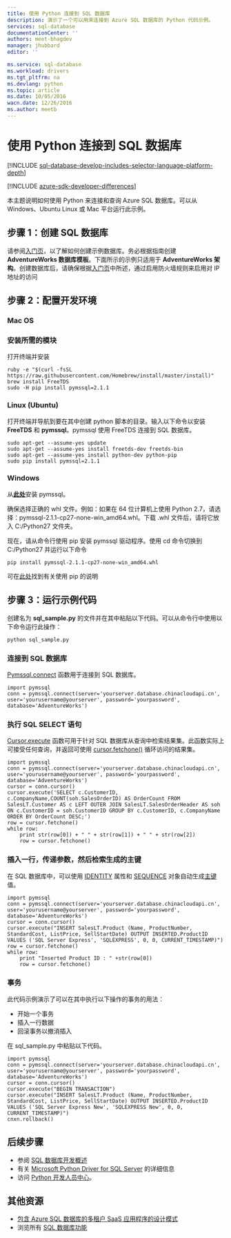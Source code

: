 ```yaml
---
title: 使用 Python 连接到 SQL 数据库
description: 演示了一个可以用来连接到 Azure SQL 数据库的 Python 代码示例。
services: sql-database
documentationCenter: ''
authors: meet-bhagdev
manager: jhubbard
editor: ''

ms.service: sql-database
ms.workload: drivers
ms.tgt_pltfrm: na
ms.devlang: python
ms.topic: article
ms.date: 10/05/2016
wacn.date: 12/26/2016
ms.author: meetb
---
```


# 使用 Python 连接到 SQL 数据库

[!INCLUDE [sql-database-develop-includes-selector-language-platform-depth](../../includes/sql-database-develop-includes-selector-language-platform-depth.md)]

[!INCLUDE [azure-sdk-developer-differences](../../includes/azure-sdk-developer-differences.md)]

本主题说明如何使用 Python 来连接和查询 Azure SQL 数据库。可以从 Windows、Ubuntu Linux 或 Mac 平台运行此示例。

## 步骤 1：创建 SQL 数据库

请参阅[入门页](./sql-database-get-started.md)，以了解如何创建示例数据库。务必根据指南创建 **AdventureWorks 数据库模板**。下面所示的示例只适用于 **AdventureWorks 架构**。创建数据库后，请确保根据[入门页](./sql-database-get-started.md)中所述，通过启用防火墙规则来启用对 IP 地址的访问

## 步骤 2：配置开发环境

### **Mac OS**   
### 安装所需的模块
打开终端并安装

```
ruby -e "$(curl -fsSL https://raw.githubusercontent.com/Homebrew/install/master/install)"
brew install FreeTDS
sudo -H pip install pymssql=2.1.1
```

### **Linux (Ubuntu)**

打开终端并导航到要在其中创建 python 脚本的目录。输入以下命令以安装 **FreeTDS** 和 **pymssql**。pymssql 使用 FreeTDS 连接到 SQL 数据库。

```
sudo apt-get --assume-yes update
sudo apt-get --assume-yes install freetds-dev freetds-bin
sudo apt-get --assume-yes install python-dev python-pip
sudo pip install pymssql=2.1.1
```

### **Windows**

从[**此处**](http://www.lfd.uci.edu/~gohlke/pythonlibs/#pymssql)安装 pymssql。

确保选择正确的 whl 文件。例如：如果在 64 位计算机上使用 Python 2.7，请选择：pymssql-2.1.1-cp27-none-win\_amd64.whl。下载 .whl 文件后，请将它放入 C:/Python27 文件夹。

现在，请从命令行使用 pip 安装 pymssql 驱动程序。使用 cd 命令切换到 C:/Python27 并运行以下命令

```
pip install pymssql-2.1.1-cp27-none-win_amd64.whl
```

可在[此处](http://stackoverflow.com/questions/4750806/how-to-install-pip-on-windows)找到有关使用 pip 的说明

## 步骤 3：运行示例代码

创建名为 **sql\_sample.py** 的文件并在其中粘贴以下代码。可以从命令行中使用以下命令运行此操作：

```
python sql_sample.py
```

### 连接到 SQL 数据库

[Pymssql.connect](http://pymssql.org/en/latest/ref/pymssql.html) 函数用于连接到 SQL 数据库。

```
import pymssql
conn = pymssql.connect(server='yourserver.database.chinacloudapi.cn', user='yourusername@yourserver', password='yourpassword', database='AdventureWorks')
```

### 执行 SQL SELECT 语句

[Cursor.execute](http://pymssql.org/en/latest/ref/pymssql.html#pymssql.Cursor.execute) 函数可用于针对 SQL 数据库从查询中检索结果集。此函数实际上可接受任何查询，并返回可使用 [cursor.fetchone()](http://pymssql.org/en/latest/ref/pymssql.html#pymssql.Cursor.fetchone) 循环访问的结果集。

```
import pymssql
conn = pymssql.connect(server='yourserver.database.chinacloudapi.cn', user='yourusername@yourserver', password='yourpassword', database='AdventureWorks')
cursor = conn.cursor()
cursor.execute('SELECT c.CustomerID, c.CompanyName,COUNT(soh.SalesOrderID) AS OrderCount FROM SalesLT.Customer AS c LEFT OUTER JOIN SalesLT.SalesOrderHeader AS soh ON c.CustomerID = soh.CustomerID GROUP BY c.CustomerID, c.CompanyName ORDER BY OrderCount DESC;')
row = cursor.fetchone()
while row:
    print str(row[0]) + " " + str(row[1]) + " " + str(row[2]) 	
    row = cursor.fetchone()
```

### 插入一行，传递参数，然后检索生成的主键

在 SQL 数据库中，可以使用 [IDENTITY](https://msdn.microsoft.com/zh-cn/library/ms186775.aspx) 属性和 [SEQUENCE](https://msdn.microsoft.com/zh-cn/library/ff878058.aspx) 对象自动生成[主键](https://msdn.microsoft.com/zh-cn/library/ms179610.aspx)值。

```
import pymssql
conn = pymssql.connect(server='yourserver.database.chinacloudapi.cn', user='yourusername@yourserver', password='yourpassword', database='AdventureWorks')
cursor = conn.cursor()
cursor.execute("INSERT SalesLT.Product (Name, ProductNumber, StandardCost, ListPrice, SellStartDate) OUTPUT INSERTED.ProductID VALUES ('SQL Server Express', 'SQLEXPRESS', 0, 0, CURRENT_TIMESTAMP)")
row = cursor.fetchone()
while row:
    print "Inserted Product ID : " +str(row[0])
    row = cursor.fetchone()
```

### 事务

此代码示例演示了可以在其中执行以下操作的事务的用法：

* 开始一个事务
* 插入一行数据
* 回滚事务以撤消插入

在 sql\_sample.py 中粘贴以下代码。

```
import pymssql
conn = pymssql.connect(server='yourserver.database.chinacloudapi.cn', user='yourusername@yourserver', password='yourpassword', database='AdventureWorks')
cursor = conn.cursor()
cursor.execute("BEGIN TRANSACTION")
cursor.execute("INSERT SalesLT.Product (Name, ProductNumber, StandardCost, ListPrice, SellStartDate) OUTPUT INSERTED.ProductID VALUES ('SQL Server Express New', 'SQLEXPRESS New', 0, 0, CURRENT_TIMESTAMP)")
cnxn.rollback()
```

## 后续步骤

* 参阅 [SQL 数据库开发概述](./sql-database-develop-overview.md)
* 有关 [Microsoft Python Driver for SQL Server](https://msdn.microsoft.com/zh-cn/library/mt652092.aspx) 的详细信息
* 访问 [Python 开发人员中心](/develop/python/)。

## 其他资源 

* [包含 Azure SQL 数据库的多租户 SaaS 应用程序的设计模式](./sql-database-design-patterns-multi-tenancy-saas-applications.md)
* 浏览所有 [SQL 数据库功能](https://www.azure.cn/home/features/sql-database/)

<!---HONumber=Mooncake_Quality_Review_1215_2016-->